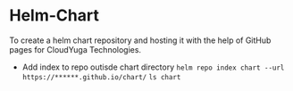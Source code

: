 # Helm-Chart
To create a helm chart repository and hosting it with the help of GitHub pages for CloudYuga Technologies.

- Add index to repo outisde chart directory
` helm repo index chart --url https://******.github.io/chart/ `
`ls chart`



